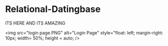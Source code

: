 # Relational-Datingbase
ITS HERE AND ITS AMAZING

<img src="login page.PNG"
     alt="Login Page"
     style="float: left; margin-right: 10px; width= 50%; height = auto; />
